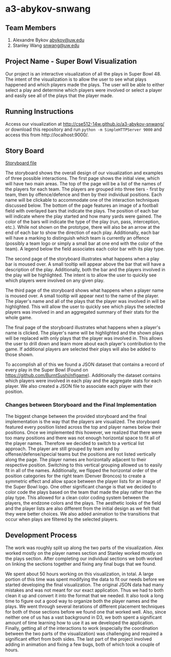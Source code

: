 a3-abykov-snwang
===============

## Team Members

1. Alexandre Bykov abykov@uw.edu
2. Stanley Wang snwang@uw.edu

## Project Name - Super Bowl Visualization

Our project is an interactive visualization of all the plays in Super Bowl 48. The intent of the visualization is to allow the user to see what plays happened and which players made the plays. The user will be able to either select a play and determine which players were involved or select a player and easily see all of the plays that the player made.

## Running Instructions

Access our visualization at http://cse512-14w.github.io/a3-abykov-snwang/ or download this repository and run `python -m SimpleHTTPServer 9000` and access this from http://localhost:9000/.

## Story Board

[Storyboard file](storyboard.pdf?raw=true)

The storyboard shows the overall design of our visualization and examples of three possible interactions. The first page shows the initial view, which will have two main areas.
The top of the page will be a list of the names of the players for each team. The players are grouped into three tiers - first by team, then by offence/defence and then by their individual positions. Each name will be clickable to accommodate one of the interaction techniques discussed below.
The bottom of the page features an image of a football field with overlayed bars that indicate the plays. The position of each bar will indicate where the play started and how many yards were gained. The color of the bars will indicate the type of the play (run, pass, interception, etc.). While not shown on the prototype, there will also be an arrow at the end of each bar to show the direction of each play. Additionally, each bar will have a marking to distinguish which team is currently an offence (possibly a team logo or simply a small bar at one end with the color of the team). A legend below the field associates each color bar with its play type.

The second page of the storyboard illustrates what happens when a play bar is moused over. A small tooltip will appear above the bar that will have a description of the play. Additionally, both the bar and the players involved in the play will be highlighted. The intent is to allow the user to quickly see which players were involved on any given play.

The third page of the storyboard shows what happens when a player name is moused over. A small tooltip will appear next to the name of the player. The player's name and all of the plays that the player was involved in will be highlighted. This will allow the user to quickly see which plays the selected players was involved in and an aggregated summary of their stats for the whole game.

The final page of the storyboard illustrates what happens when a player's name is clicked. The player's name will be highlighted and the shown plays will be replaced with only plays that the player was involved in. This allows the user to drill down and learn more about each player's contribution to the game. If additional players are selected their plays will also be added to those shown.

To accomplish all of this we found a JSON dataset that contains a record of every play in the Super Bowl (Found on https://github.com/BurntSushi/nflgame). Additionally the dataset contains which players were involved in each play and the aggregate stats for each player. We also created a JSON file to associate each player with their position.

### Changes between Storyboard and the Final Implementation

The biggest change between the provided storyboard and the final implementation is the way that the players are visualized. The storyboard featured every position listed across the top and player names below their positions. Once we implemented this however, we realized that there were too many positions and there was not enough horizontal space to fit all of the player names. Therefore we decided to switch to a vertical list approach. The player are still grouped by team and by offense/defense/special teams but the positions are not listed vertically along the page. The player names are horizontally adjacent to their respective position. Switching to this vertical grouping allowed us to easily fit in all of the names. Additionally, we flipped the horizontal order of the position categories for the right team (Denver Broncos) to create a symmetric effect and allow space between the player lists for an image of the Super Bowl logo. One other significant change is that we decided to color code the plays based on the team that made the play rather than the play type. This allowed for a clean color coding system between the players, the endzone colors and the plays. The aesthetic looks of the field and the player lists are also different from the initial design as we felt that they were better choices. We also added animation to the transitions that occur when plays are filtered by the selected players.

## Development Process

The work was roughly split up along the two parts of the visualization. Alex worked mostly on the player names section and Stanley worked mostly on the plays section. After completing our individual sections we both worked on linking the sections together and fixing any final bugs that we found.

We spent about 50 hours working on this visualization, in total. A large portion of this time was spent modifying the data to fit our needs before we started developing the final visualization. The original JSON data had many mistakes and was not meant for our exact application. Thus we had to both clean it up and convert it into the format that we needed. It also took a long time to figure out a good way to organize both the player names and the plays. We went through several iterations of different placement techniques for both of those sections before we found one that worked well. Also, since neither one of us has a vast background in D3, we both spent a significant amount of time learning how to use it as we developed the application. Finally, getting all of the interactions to work (especially the coordination between the two parts of the visualization) was challenging and required a significant effort from both sides. The last part of the project involved adding in animation and fixing a few bugs, both of which took a couple of hours.
